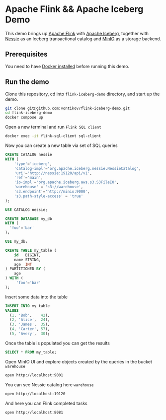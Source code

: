 # Apache Flink && Apache Iceberg Demo

This demo brings up [Apache Flink](https://flink.apache.org/)
with [Apache Iceberg](https://iceberg.apache.org/), together with
[Nessie](https://projectnessie.org/) as an Iceberg transactional catalog
and [MinIO](https://min.io/) as a storage backend.

## Prerequisites

You need to have [Docker installed](https://docs.docker.com/get-docker/) before running this demo.

## Run the demo

Clone this repository, cd into `flink-iceberg-demo` directory, and start up the demo.

```sh
git clone git@github.com:vontikov/flink-iceberg-demo.git
cd flink-iceberg-demo
docker compose up
```

Open a new terminal and run `Flink SQL client`
```sh
docker exec -it flink-sql-client sql-client
```

Now you can create a new table via set of SQL queries

```sql
CREATE CATALOG nessie
WITH (
    'type'='iceberg',
    'catalog-impl'='org.apache.iceberg.nessie.NessieCatalog',
    'uri'='http://nessie:19120/api/v1',
    'ref'='main',
    'io-impl'='org.apache.iceberg.aws.s3.S3FileIO',
    'warehouse' = 's3://warehouse',
    's3.endpoint'='http://minio:9000',
    's3.path-style-access' = 'true'
);

USE CATALOG nessie;

CREATE DATABASE my_db
WITH (
  'foo'='bar'
);

USE my_db;

CREATE TABLE my_table (
    id   BIGINT,
    name STRING,
    age  INT
) PARTITIONED BY (
    age
) WITH (
     'foo'='bar'
);
```

Insert some data into the table
```sql
INSERT INTO my_table
VALUES
  (1, 'Bob',    42),
  (2, 'Alice',  24),
  (3, 'James',  35),
  (4, 'Carter', 57),
  (5, 'Avery',  30);
```

Once the table is populated you can get the results
```sql
SELECT * FROM my_table;
```

Open MinIO UI and explore objects created by the queries in the bucket
`warehouse`
```sh
open http://localhost:9001
```

You can see Nessie catalog here
`warehouse`
```sh
open http://localhost:19120
```

And here you can Flink completed tasks
```sh
open http://localhost:8081
```
